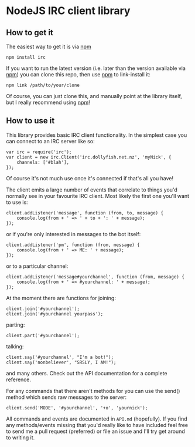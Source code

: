 NodeJS IRC client library
=========================

How to get it
-------------

The easiest way to get it is via [npm][]

    npm install irc

If you want to run the latest version (i.e. later than the version available
via [npm][]) you can clone this repo, then use [npm][] to link-install it:

    npm link /path/to/your/clone

Of course, you can just clone this, and manually point at the library itself,
but I really recommend using [npm][]!

How to use it
-------------

This library provides basic IRC client functionality. In the simplest case you
can connect to an IRC server like so:

    var irc = require('irc');
    var client = new irc.Client('irc.dollyfish.net.nz', 'myNick', {
        channels: ['#blah'],
    });

Of course it's not much use once it's connected if that's all you have!

The client emits a large number of events that correlate to things you'd
normally see in your favourite IRC client. Most likely the first one you'll
want to use is:

    client.addListener('message', function (from, to, message) {
        console.log(from + ' => ' + to + ': ' + message);
    });

or if you're only interested in messages to the bot itself:

    client.addListener('pm', function (from, message) {
        console.log(from + ' => ME: ' + message);
    });

or to a particular channel:

    client.addListener('message#yourchannel', function (from, message) {
        console.log(from + ' => #yourchannel: ' + message);
    });

At the moment there are functions for joining:

    client.join('#yourchannel');
    client.join('#yourchannel yourpass');

parting:

    client.part('#yourchannel');

talking:

    client.say('#yourchannel', "I'm a bot!");
    client.say('nonbeliever', "SRSLY, I AM!");

and many others. Check out the API documentation for a complete reference.

For any commands that there aren't methods for you can use the send() method
which sends raw messages to the server:

    client.send('MODE', '#yourchannel', '+o', 'yournick');

All commands and events are documented in `API.md` (hopefully). If you find any
methods/events missing that you'd really like to have included feel free to
send me a pull request (preferred) or file an issue and I'll try get around to
writing it.

[npm]: http://github.com/isaacs/npm

